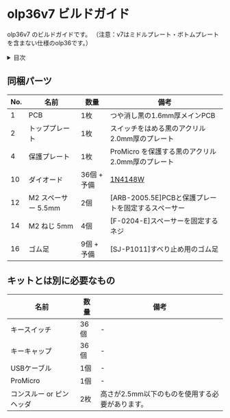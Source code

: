 # olp36v7 ビルドガイド

olp36v7 のビルドガイドです。
（注意：v7はミドルプレート・ボトムプレートを含まない仕様のolp36です。）

<details><summary>目次</summary><div>


<!-- vim-markdown-toc GFM -->

* [同梱パーツ](#同梱パーツ)
* [キットとは別に必要なもの](#キットとは別に必要なもの)
* [組み立て](#組み立て)
  * [1. ファームウェアの書き込み](#1-ファームウェアの書き込み)
  * [2. (オプション) PCB側面を黒くする](#2-オプション-pcb側面を黒くする)
  * [3. ダイオードのはんだ付け](#3-ダイオードのはんだ付け)
  * [4. PCBにトッププレートとスイッチを取り付ける](#4-pcbにトッププレートとスイッチを取り付ける)
  * [5. スイッチのはんだ付け](#5-スイッチのはんだ付け)
  * [6. 保護プレートをネジ止めする](#6-保護プレートをネジ止めする)
  * [7. ゴム足を取り付ける](#7-ゴム足を取り付ける)
  * [8. キーキャップを取り付ける](#8-キーキャップを取り付ける)
  * [9. キーマップを変更する](#9-キーマップを変更する)
* [最後に](#最後に)

<!-- vim-markdown-toc -->

</div></details>


## 同梱パーツ

| No. | 名前                           | 数量        | 備考                                                                                                                                                                          |
|-----|--------------------------------|-------------|-------------------------------------------------------------------------------------------------------------------------------------------------------------------------------|
| 1   | PCB                            | 1枚         | つや消し黒の1.6mm厚メインPCB                                                                                                                                                                     |
| 2   | トッププレート                 | 1枚         | スイッチをはめる黒のアクリル2.0mm厚のプレート                                                                                                                                                   |
| 4   | 保護プレート          | 1枚         | ProMicro を保護する黒のアクリル2.0mm厚のプレート                                                                        |
| 10  | ダイオード                     | 36個 + 予備 | [1N4148W](https://shop.yushakobo.jp/collections/all-keyboard-parts/products/a0800di-02-100)                                                                                   |
| 12  | M2 スペーサー 5.5mm   | 2個        | [ARB-2005.5E]PCBと保護プレートを固定するスペーサー                                                                                                                      |
| 14  | M2 ねじ 5mm                    | 4個 | [F-0204-E]スペーサーを固定するネジ                                                                                                                                                      |                                                                                           |
| 16  | ゴム足                         | 9個 + 予備 | [SJ-P1011]すべり止め用のゴム足                                                                                                                                                          |

## キットとは別に必要なもの

| 名前                     | 数量 | 備考 |
|--------------------------|------|------|
| キースイッチ             | 36個 | -    |
| キーキャップ             | 36個 | -    |
| USBケーブル              | 1個  | -    |
| ProMicro                 | 1個  | -    |
| コンスルー or ピンヘッダ | 2枚  | 高さが2.5mm以下のものを使用する必要があります。    |
